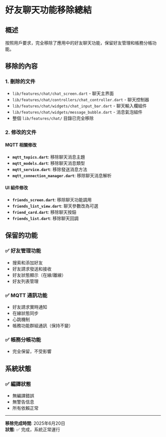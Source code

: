 # 好友聊天功能移除總結

## 概述
按照用戶要求，完全移除了應用中的好友聊天功能，保留好友管理和帳務分帳功能。

## 移除的內容

### 1. 刪除的文件
- `lib/features/chat/chat_screen.dart` - 聊天主界面
- `lib/features/chat/controllers/chat_controller.dart` - 聊天控制器
- `lib/features/chat/widgets/chat_input_bar.dart` - 聊天輸入欄組件
- `lib/features/chat/widgets/message_bubble.dart` - 消息氣泡組件
- 整個 `lib/features/chat/` 目錄已完全移除

### 2. 修改的文件

#### MQTT 相關修改
- **`mqtt_topics.dart`**: 移除聊天消息主題
- **`mqtt_models.dart`**: 移除聊天消息類型
- **`mqtt_service.dart`**: 移除發送消息方法
- **`mqtt_connection_manager.dart`**: 移除聊天消息解析

#### UI 組件修改
- **`friends_screen.dart`**: 移除聊天功能調用
- **`friends_list_view.dart`**: 聊天參數改為可選
- **`friend_card.dart`**: 移除聊天按鈕
- **`friends_list.dart`**: 移除聊天回調

## 保留的功能

### ✅ 好友管理功能
- 搜索和添加好友
- 好友請求發送和接收
- 好友狀態顯示（在線/離線）
- 好友列表管理

### ✅ MQTT 通訊功能
- 好友請求實時通知
- 在線狀態同步
- 心跳機制
- 帳務功能群組通訊（保持不變）

### ✅ 帳務分帳功能
- 完全保留，不受影響

## 系統狀態

### ✅ 編譯狀態
- 無編譯錯誤
- 無警告信息
- 所有依賴正常

---

**移除完成時間**: 2025年6月20日  
**狀態**: ✅ 完成，系統正常運行
